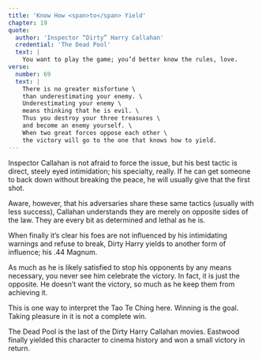 ```yaml
---
title: 'Know How <span>to</span> Yield'
chapter: 19
quote:
  author: 'Inspector “Dirty” Harry Callahan'
  credential: 'The Dead Pool'
  text: |
    You want to play the game; you’d better know the rules, love.
verse:
  number: 69
  text: |
    There is no greater misfortune \
    than underestimating your enemy. \
    Underestimating your enemy \
    means thinking that he is evil. \
    Thus you destroy your three treasures \
    and become an enemy yourself. \
    When two great forces oppose each other \
    the victory will go to the one that knows how to yield.
---
```


Inspector Callahan is not afraid to force the issue,
but his best tactic is direct, steely eyed intimidation; his specialty, really.
If he can get someone to back down without breaking the peace,
he will usually give that the first shot.

Aware, however,
that his adversaries share these same tactics (usually with less success),
Callahan understands they are merely on opposite sides of the law.
They are every bit as determined and lethal as he is.

When finally it’s clear his foes are not influenced by his
intimidating warnings and refuse to break,
Dirty Harry yields to another form of influence; his .44 Magnum.

As much as he is likely satisfied to stop his opponents by any means necessary,
you never see him celebrate the victory. In fact, it is just the opposite.
He doesn’t want the victory, so much as he keep them from achieving it.

This is one way to interpret the Tao Te Ching here.
Winning is the goal.
Taking pleasure in it is not a complete win.

The Dead Pool is the last of the Dirty Harry Callahan movies.
Eastwood finally yielded this character to
cinema history and won a small victory in return.
